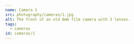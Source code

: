 ```yaml
---
name: Camera 1
src: photography/cameras/1.jpg
alt: The front of an old 8mm film camera with 3 lenses.
tags: 
  - cameras
id: cameras/1
---
```

